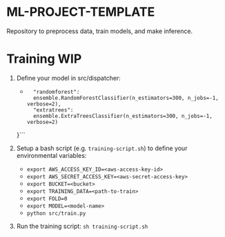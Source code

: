 # ML-PROJECT-TEMPLATE

Repository to preprocess data, train models, and make inference.

# Training WIP

1. Define your model in src/dispatcher:
    - ```MODELS = {
        "randomforest":
        ensemble.RandomForestClassifier(n_estimators=300, n_jobs=-1, verbose=2),
        "extratrees":
        ensemble.ExtraTreesClassifier(n_estimators=300, n_jobs=-1, verbose=2)
    }```

2. Setup a bash script (e.g. `training-script.sh`) to define your environmental variables:
    - `export AWS_ACCESS_KEY_ID=<aws-access-key-id>`
    - `export AWS_SECRET_ACCESS_KEY=<aws-secret-access-key>`
    - `export BUCKET=<bucket>`
    - `export TRAINING_DATA=<path-to-train>`
    - `export FOLD=0`
    - `export MODEL=<model-name>`
    - `python src/train.py`

3. Run the training script: `sh training-script.sh`
